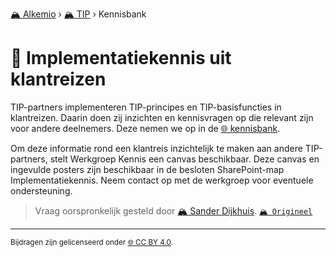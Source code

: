 [🏔️ Alkemio](https://welcome.alkem.io/) › [🏔️ TIP](https://alkem.io/tip/dashboard) › Kennisbank
# 📄 Implementatiekennis uit klantreizen
TIP-partners implementeren TIP-principes en TIP-basisfuncties in klantreizen. Daarin doen zij inzichten en kennisvragen op die relevant zijn voor andere deelnemers. Deze nemen we op in de [🌐 kennisbank](https://alkem.io/tip/knowledge-base).

Om deze informatie rond een klantreis inzichtelijk te maken aan andere TIP-partners, stelt Werkgroep Kennis een canvas beschikbaar. Deze canvas en ingevulde posters zijn beschikbaar in de besloten SharePoint-map Implementatiekennis. Neem contact op met de werkgroep voor eventuele ondersteuning.
> Vraag oorspronkelijk gesteld door [🏔️ Sander Dijkhuis](https://alkem.io/user/sander-dijkhuis-3912). [`🏔️ Origineel`](https://alkem.io/tip/collaboration/implementatiekennis-617)

* * *
<small>Bijdragen zijn gelicenseerd onder [🌐 CC BY 4.0](https://creativecommons.org/licenses/by/4.0/deed.nl).</small>
